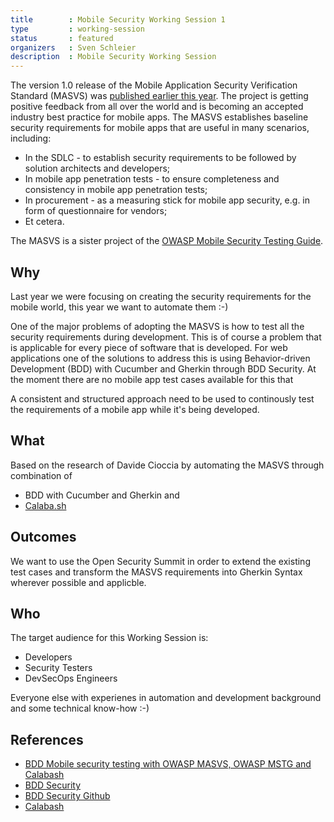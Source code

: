 ```yaml
---
title        : Mobile Security Working Session 1
type         : working-session
status       : featured
organizers   : Sven Schleier
description  : Mobile Security Working Session
---
```


The version 1.0 release of the Mobile Application Security Verification Standard (MASVS) was [published earlier this year](https://github.com/OWASP/owasp-masvs/releases). The project is getting positive feedback from all over the world and is becoming an accepted industry best practice for mobile apps. The MASVS establishes baseline security requirements for mobile apps that are useful in many scenarios, including:

- In the SDLC - to establish security requirements to be followed by solution architects and developers;
- In mobile app penetration tests - to ensure completeness and consistency in mobile app penetration tests;
- In procurement - as a measuring stick for mobile app security, e.g. in form of questionnaire for vendors;
- Et cetera.

The MASVS is a sister project of the [OWASP Mobile Security Testing Guide](https://github.com/OWASP/owasp-mstg).

## Why

Last year we were focusing on creating the security requirements for the mobile world, this year we want to automate them :-) 

One of the major problems of adopting the MASVS is how to test all the security requirements during development. This is of course a problem that is applicable for every piece of software that is developed. For web applications one of the solutions to address this is using Behavior-driven Development (BDD) with Cucumber and Gherkin through BDD Security. At the moment there are no mobile app test cases available for this that 

A consistent and structured approach need to be used to continously test the requirements of a mobile app while it's being developed. 


## What

Based on the research of Davide Cioccia by automating the MASVS through combination of
- BDD with Cucumber and Gherkin and
- [Calaba.sh](http://calaba.sh/)



## Outcomes

We want to use the Open Security Summit in order to extend the existing test cases and transform the MASVS requirements into Gherkin Syntax wherever possible and applicble. 


## Who 

The target audience for this Working Session is:

- Developers
- Security Testers
- DevSecOps Engineers

Everyone else with experienes in automation and development background and some technical know-how :-)

## References

- [BDD Mobile security testing with OWASP MASVS, OWASP MSTG and Calabash](https://www.owasp.org/images/f/fb/V2_-_OWASP_Buscharest_Davide_Cioccia.pdf)
- [BDD Security](https://www.continuumsecurity.net/bdd-security)
- [BDD Security Github](https://github.com/continuumsecurity/bdd-security)
- [Calabash](http://calaba.sh/)

